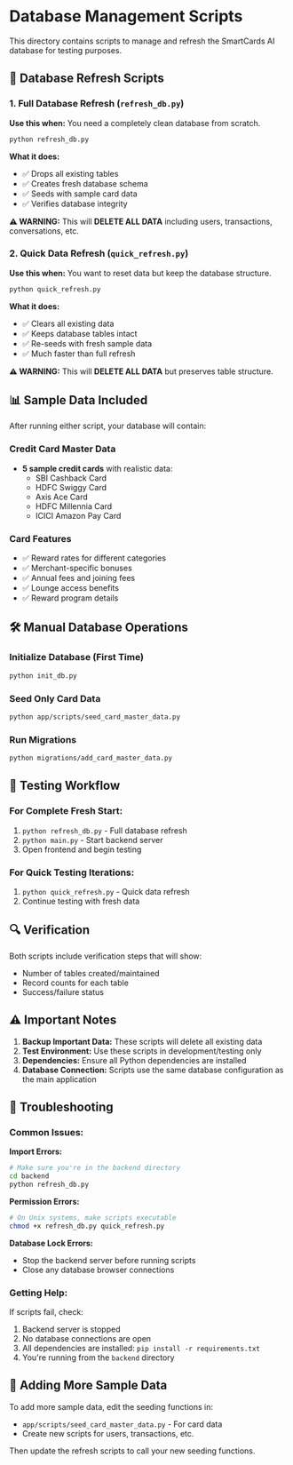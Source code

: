 # Database Management Scripts

This directory contains scripts to manage and refresh the SmartCards AI database for testing purposes.

## 🔄 Database Refresh Scripts

### 1. Full Database Refresh (`refresh_db.py`)

**Use this when:** You need a completely clean database from scratch.

```bash
python refresh_db.py
```

**What it does:**
- ✅ Drops all existing tables
- ✅ Creates fresh database schema
- ✅ Seeds with sample card data
- ✅ Verifies database integrity

**⚠️ WARNING:** This will **DELETE ALL DATA** including users, transactions, conversations, etc.

### 2. Quick Data Refresh (`quick_refresh.py`)

**Use this when:** You want to reset data but keep the database structure.

```bash
python quick_refresh.py
```

**What it does:**
- ✅ Clears all existing data
- ✅ Keeps database tables intact
- ✅ Re-seeds with fresh sample data
- ✅ Much faster than full refresh

**⚠️ WARNING:** This will **DELETE ALL DATA** but preserves table structure.

## 📊 Sample Data Included

After running either script, your database will contain:

### Credit Card Master Data
- **5 sample credit cards** with realistic data:
  - SBI Cashback Card
  - HDFC Swiggy Card  
  - Axis Ace Card
  - HDFC Millennia Card
  - ICICI Amazon Pay Card

### Card Features
- ✅ Reward rates for different categories
- ✅ Merchant-specific bonuses
- ✅ Annual fees and joining fees
- ✅ Lounge access benefits
- ✅ Reward program details

## 🛠️ Manual Database Operations

### Initialize Database (First Time)
```bash
python init_db.py
```

### Seed Only Card Data
```bash
python app/scripts/seed_card_master_data.py
```

### Run Migrations
```bash
python migrations/add_card_master_data.py
```

## 🧪 Testing Workflow

### For Complete Fresh Start:
1. `python refresh_db.py` - Full database refresh
2. `python main.py` - Start backend server
3. Open frontend and begin testing

### For Quick Testing Iterations:
1. `python quick_refresh.py` - Quick data refresh
2. Continue testing with fresh data

## 🔍 Verification

Both scripts include verification steps that will show:
- Number of tables created/maintained
- Record counts for each table
- Success/failure status

## ⚠️ Important Notes

1. **Backup Important Data:** These scripts will delete all existing data
2. **Test Environment:** Use these scripts in development/testing only
3. **Dependencies:** Ensure all Python dependencies are installed
4. **Database Connection:** Scripts use the same database configuration as the main application

## 🐛 Troubleshooting

### Common Issues:

**Import Errors:**
```bash
# Make sure you're in the backend directory
cd backend
python refresh_db.py
```

**Permission Errors:**
```bash
# On Unix systems, make scripts executable
chmod +x refresh_db.py quick_refresh.py
```

**Database Lock Errors:**
- Stop the backend server before running scripts
- Close any database browser connections

### Getting Help:

If scripts fail, check:
1. Backend server is stopped
2. No database connections are open
3. All dependencies are installed: `pip install -r requirements.txt`
4. You're running from the `backend` directory

## 📝 Adding More Sample Data

To add more sample data, edit the seeding functions in:
- `app/scripts/seed_card_master_data.py` - For card data
- Create new scripts for users, transactions, etc.

Then update the refresh scripts to call your new seeding functions. 